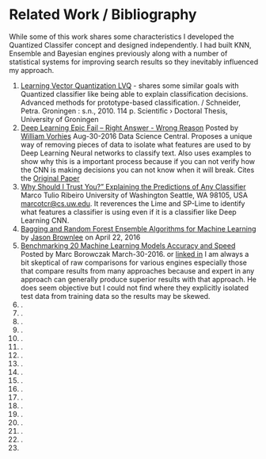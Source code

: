 # Related Work / Bibliography

While some of this work shares some characteristics I developed the Quantized Classifer concept and designed independently.   I had built  KNN, Ensemble and Bayesian engines previously along with a number of statistical systems for improving search results so they inevitably influenced my approach.

1. [Learning Vector Quantization LVQ](http://www.rug.nl/research/portal/files/14618208/02c2.pdf) - shares some similar goals with Quantized classifier like being able to explain classification decisions.     Advanced methods for prototype-based classification. / Schneider, Petra. Groningen : s.n., 2010. 114 p. Scientific › Doctoral Thesis,  University of Groningen
2. [Deep Learning Epic Fail – Right Answer - Wrong Reason](http://www.datasciencecentral.com/profiles/blogs/deep-learning-epic-fail-right-answer-wrong-reason)  Posted by [William Vorhies](http://www.datasciencecentral.com/profile/WilliamVorhies) Aug-30-2016 Data Science Central.    Proposes a unique way of removing pieces of data to isolate what features are used to by Deep Learning  Neural networks to classify text.   Also uses examples to show why this is a important process because if you can not verify how the CNN is making decisions you can not know when it will break.     Cites the [Original Paper](https://arxiv.org/pdf/1602.04938v3.pdf?)
3. [Why Should I Trust You?” Explaining the Predictions of Any Classifier](https://arxiv.org/pdf/1602.04938v3.pdf?) Marco Tulio Ribeiro
   University of Washington Seattle, WA 98105, USA marcotcr@cs.uw.edu.   It reverences the Lime and SP-Lime to identify what features a classifier is using even if it is a classifier like Deep Learning CNN. 
4. [Bagging and Random Forest Ensemble Algorithms for Machine Learning](http://machinelearningmastery.com/bagging-and-random-forest-ensemble-algorithms-for-machine-learning/) by [Jason Brownlee](http://machinelearningmastery.com/author/jasonb/) on April 22, 2016
5. [Benchmarking 20 Machine Learning Models Accuracy and Speed](http://rpubs.com/m3cinc/Benchmarking_20_Machine_Learning_Models_Accuracy_and_Speed) 
   Posted by Marc Borowczak March-30-2016.   or [linked in](https://www.linkedin.com/pulse/benchmarking-20-machine-learning-models-accuracy-speed-marc-borowczak)  I am always a bit skeptical of raw comparisons for various engines especially those that compare results from many approaches because and expert in any approach can generally produce superior results with that approach.  He does seem objective but I could not find where they explicitly isolated test data from training data so the results may be skewed.
6. .
7. .
8. .
9. .
10. .
11. .
12. .
13. .
14. .
15. .
16. .
17. .
18. .
19. .
20. .
21. .
22. .
23. ​

   ​
